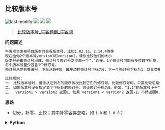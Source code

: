 ## 比较版本号
<!--START_SECTION:badge-->

![last modify](https://img.shields.io/static/v1?label=last%20modify&message=2022-10-14%2014%3A59%3A33&color=yellowgreen&style=flat-square)
[![](https://img.shields.io/static/v1?label=&message=%E4%B8%AD%E7%AD%89&color=yellow&style=flat-square)](../../../README.md#中等)
[![](https://img.shields.io/static/v1?label=&message=%E7%89%9B%E5%AE%A2&color=green&style=flat-square)](../../../README.md#牛客)
[![](https://img.shields.io/static/v1?label=&message=%E5%AD%97%E7%AC%A6%E4%B8%B2&color=blue&style=flat-square)](../../../README.md#字符串)

<!--END_SECTION:badge-->
<!--info
tags: [字符串]
source: 牛客
level: 中等
number: '0104'
name: 比较版本号
companies: []
-->

> [比较版本号_牛客题霸_牛客网](https://www.nowcoder.com/practice/2b317e02f14247a49ffdbdba315459e7)

<summary><b>问题简述</b></summary>

```txt
牛客项目发布项目版本时会有版本号，比如1.02.11，2.14.4等等
现在给你2个版本号version1和version2，请你比较他们的大小
版本号是由修订号组成，修订号与修订号之间由一个"."连接。1个修订号可能有多位数字组成，修订号可能包含前导0，且是合法的。例如，1.02.11，0.1，0.2都是合法的版本号
每个版本号至少包含1个修订号。
修订号从左到右编号，下标从0开始，最左边的修订号下标为0，下一个修订号下标为1，以此类推。

比较规则：
一. 比较版本号时，请按从左到右的顺序依次比较它们的修订号。比较修订号时，只需比较忽略任何前导零后的整数值。比如"0.1"和"0.01"的版本号是相等的
二. 如果版本号没有指定某个下标处的修订号，则该修订号视为0。例如，"1.1"的版本号小于"1.1.1"。因为"1.1"的版本号相当于"1.1.0"，第3位修订号的下标为0，小于1
三.  version1 > version2 返回1，如果 version1 < version2 返回-1，不然返回0.
```

<!-- 
<details><summary><b>详细描述</b></summary>

```txt
```

</details>
-->

<!-- <div align="center"><img src="../../../_assets/xxx.png" height="300" /></div> -->

<summary><b>思路</b></summary>

- 切分，补零，比较；其中补零容易忽略，如 `1.0` 和 `1.0.0`；

<details><summary><b>Python</b></summary>

```python
class Solution:
    def compare(self , version1: str, version2: str) -> int:
        
        # 切分
        v1 = list(map(int, version1.split('.')))
        v2 = list(map(int, version2.split('.')))
        
        # 补零
        l1, l2 = len(v1), len(v2)
        if l1 > l2: v2 += [0] * (l1 - l2)
        else: v1 += [0] * (l2 - l1)
        
        # 比较
        for i1, i2 in zip(v1, v2):
            if i1 > i2: return 1
            if i1 < i2: return -1
        
        return 0
```

</details>

